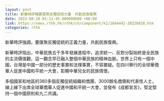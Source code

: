 ```yaml
---
layout: post
title: 新華時評稱要匯聚反獨促統力量　共創民族復興
date: 2022-08-28 01:11:45.000000000 +08:00
link: https://news.rthk.hk/rthk/ch/component/k2/1664442-20220828.htm
categories: rthk
---
```


新華時評強調，要匯聚反獨促統的正義力量，共創民族復興。

新華時評指出，中華民族五千多年發展進程中，追求統一、反對分裂始終是全民族的主流價值觀，這一觀念早已融入整個中華民族的精神血脈。世界上只有一個中國，台灣是中國一部分的歷史事實和法理事實，不容置疑。在四川舉行的全球華僑華人促進中國和平統一大會，彰顯中華兒女的民族情懷。

多個國家和地區的360多個反獨促統組織和僑團、3000餘名僑領和代表性人士，線上線下出席全球華僑華人促進中國和平統一大會，並發布《成都宣言》，堅定堅持一個中國原則和九二共識。
